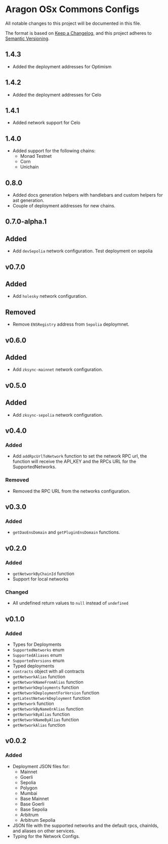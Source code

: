 # Aragon OSx Commons Configs

All notable changes to this project will be documented in this file.

The format is based on [Keep a Changelog](https://keepachangelog.com/en/1.0.0/),
and this project adheres to [Semantic Versioning](https://semver.org/spec/v2.0.0.html).

## 1.4.3

- Added the deployment addresses for Optimism

## 1.4.2

- Added the deployment addresses for Celo

## 1.4.1

- Added network support for Celo

## 1.4.0

- Added support for the following chains:
  - Monad Testnet
  - Corn
  - Unichain

## 0.8.0

- Added docs generation helpers with handlebars and custom helpers for ast generation.
- Couple of deployment addresses for new chains.

## 0.7.0-alpha.1

## Added

- Add `devSepolia` network configuration. Test deployment on sepolia

## v0.7.0

## Added

- Add `holesky` network configuration.

## Removed

- Remove `ENSRegistry` address from `Sepolia` deploymnet.

## v0.6.0

## Added

- Add `zksync-mainnet` network configuration.

## v0.5.0

## Added

- Add `zksync-sepolia` network configuration.

## v0.4.0

### Added

- Add `addRpcUrlToNetwork` function to set the network RPC url, the function will receive the API_KEY and the RPCs URL for the SupportedNetworks.

### Removed

- Removed the RPC URL from the networks configuration.

## v0.3.0

### Added

- `getDaoEnsDomain` and `getPluginEnsDomain` functions.

## v0.2.0

### Added

- `getNetworkByChainId` function
- Support for local networks

### Changed

- All undefined return values to `null` instead of `undefined`

## v0.1.0

### Added

- Types for Deployments
- `SupportedNetworks` enum
- `SupportedAliases` enum
- `SupportedVersions` enum
- Typed deployments
- `contracts` object with all contracts
- `getNetworkAlias` function
- `getNetworkNameFromAlias` function
- `getNetworkDeployments` function
- `getNetworkDeploymentForVersion` function
- `getLatestNetworkDeployment` function
- `getNetwork` function
- `getNetworkByNameOrAlias` function
- `getNetworkByAlias` function
- `getNetworkNameByAlias` function
- `getNetworkAlias` function

## v0.0.2

### Added

- Deployment JSON files for:
  - Mainnet
  - Goerli
  - Sepolia
  - Polygon
  - Mumbai
  - Base Mainnet
  - Base Goerli
  - Base Sepolia
  - Arbitrum
  - Arbitrum Sepolia
- JSON file with the supported networks and the default rpcs, chainIds, and aliases on other services.
- Typing for the Network Configs.
